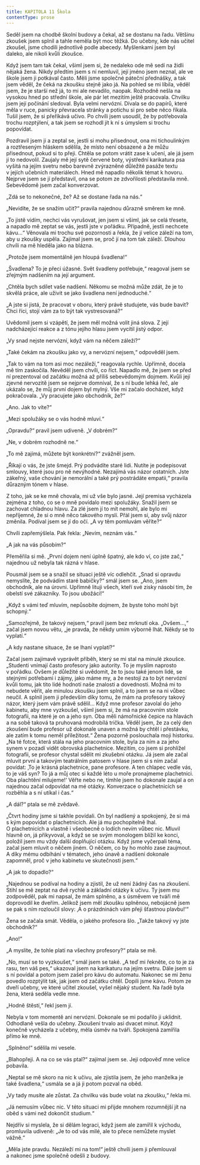 ```yaml
---
title: KAPITOLA 11 Škola
contentType: prose
---
```


<section>

Seděl jsem na chodbě školní budovy a čekal, až se dostanu na řadu. Většinu zkoušek jsem splnil a tahle neměla být moc těžká. Do učebny, kde nás učitel zkoušel, jsme chodili jednotlivě podle abecedy. Myšlenkami jsem byl daleko, ale nikoli kvůli zkoušce.

Když jsem tam tak čekal, všiml jsem si, že nedaleko ode mě sedí na židli nějaká žena. Nikdy předtím jsem s ní nemluvil, její jméno jsem neznal, ale ve škole jsem ji potkával často. Měli jsme společné páteční přednášky, a tak jsem věděl, že čeká na zkoušku stejně jako já. Na pohled se mi líbila, věděl jsem, že je starší než já, to mi ale nevadilo, naopak. Rozhodně nešla na vysokou hned po střední škole, ale pár let mezitím ještě pracovala. Chvilku jsem její počínání sledoval. Byla velmi nervózní. Dívala se do papírů, které měla v ruce, panicky převracela stránky a potichu si pro sebe něco říkala. Tušil jsem, že si přeříkává učivo. Po chvíli jsem usoudil, že by potřebovala trochu rozptýlení, a tak jsem se rozhodl jít k ní s úmyslem si trochu popovídat.

Pozdravil jsem ji a zeptal se, jestli si mohu přisednout, ona mi tichoulinkým a roztřeseným hláskem sdělila, že místo není obsazené a že můžu přisednout, pokud si to přeji. Chtěla se potom vrátit zase k učení, ale já jsem jí to nedovolil. Zaujaly mě její sytě červené boty, výstřední karikatura psa vyšitá na jejím svetru nebo barevně zvýrazněné důležité pasáže textu v jejích učebních materiálech. Hned mě napadlo několik témat k hovoru. Nejprve jsem se jí představil, ona se potom ze zdvořilosti představila mně. Sebevědomě jsem začal konverzovat.

„Zdá se to nekonečné, že? Až se dostane řada na nás.“

„Nevidíte, že se snažím učit?“ pravila najednou důrazně směrem ke mně.

„To jistě vidím, nechci vás vyrušovat, jen jsem si všiml, jak se celá třesete, a napadlo mě zeptat se vás, jestli jste v pořádku. Případně, jestli nechcete kávu…“ Věnovala mi trochu své pozornosti a řekla, že jí velice záleží na tom, aby u zkoušky uspěla. Zajímal jsem se, proč jí na tom tak záleží. Dlouhou chvíli na mě hleděla jako na blázna.

„Protože jsem momentálně jen hloupá švadlena!“

„Švadlena? To je přeci úžasné. Svět švadleny potřebuje,“ reagoval jsem se zřejmým nadšením na její argument.

„Chtěla bych sdílet vaše nadšení. Někomu se možná může zdát, že je to skvělá práce, ale uživit se jako švadlena není jednoduché.“

„A jste si jistá, že pracovat v oboru, který právě studujete, vás bude bavit? Chci říci, stojí vám za to být tak vystresovaná?“

Uvědomil jsem si vzápětí, že jsem měl možná volit jiná slova. Z její nadcházející reakce a z tónu jejího hlasu jsem vycítil jistý odpor.

„Vy snad nejste nervózní, když vám na něčem záleží?“

„Také čekám na zkoušku jako vy, a nervózní nejsem,“ odpověděl jsem.

„Tak to vám na tom asi moc nezáleží,“ reagovala rychle. Upřímně, docela mě tím zaskočila. Nevěděl jsem chvíli, co říct. Napadlo mě, že jsem se před ní prezentoval od začátku možná až příliš sebevědomým dojmem. Kvůli její zjevné nervozitě jsem se nejprve domníval, že s ní bude lehká řeč, ale ukázalo se, že můj první dojem byl mylný. Vše mi začalo docházet, když pokračovala. „Vy pracujete jako obchodník, že?“

„Ano. Jak to víte?“

„Mezi spolužáky se o vás hodně mluví.“

„Opravdu?“ pravil jsem udiveně. „V dobrém?“

„Ne, v dobrém rozhodně ne.“

„To mě zajímá, můžete být konkrétní?“ zvážněl jsem.

„Říkají o vás, že jste šmejd. Prý podvádíte staré lidi. Nutíte je podepisovat smlouvy, které jsou pro ně nevýhodné. Nezajímá vás názor ostatních. Jste zákeřný, vaše chování je nemorální a také prý postrádáte empatii,“ pravila důrazným tónem v hlase.

Z toho, jak se ke mně chovala, mi už vše bylo jasné. Její premisa vycházela zejména z toho, co se o mně povídalo mezi spolužáky. Snažil jsem se zachovat chladnou hlavu. Za zlé jsem jí to mít nemohl, ale bylo mi nepříjemné, že si o mně něco takového myslí. Přál jsem si, aby svůj názor změnila. Podíval jsem se jí do očí. „A vy těm pomluvám věříte?“

Chvíli zapřemýšlela. Pak řekla: „Nevím, neznám vás.“

„A jak na vás působím?“

Přeměřila si mě. „První dojem není úplně špatný, ale kdo ví, co jste zač,“ najednou už nebyla tak rázná v hlase.

Pousmál jsem se a snažil se situaci ještě víc odlehčit. „Snad si opravdu nemyslíte, že podvádím staré babičky?“ smál jsem se. „Ano, jsem obchodník, ale na úrovni. Upřímně lituji všech, kteří své zisky násobí tím, že obelstí své zákazníky. To jsou ubožáci!“

„Když s vámi teď mluvím, nepůsobíte dojmem, že byste toho mohl být schopný.“

„Samozřejmě, že takový nejsem,“ pravil jsem bez mrknutí oka. „Ovšem…,“ začal jsem novou větu, „je pravda, že někdy umím výborně lhát. Někdy se to vyplatí.“

„A kdy nastane situace, že se lhaní vyplatí?“

Začal jsem zajímavě vyprávět příběh, který se mi stal na minulé zkoušce. „Studenti vnímají často profesory jako autority. To je myslím naprosto v pořádku. Ovšem je důležité si uvědomit, že to jsou také jenom lidé, se stejnými potřebami i zájmy, jako máme my, a že nestojí za to být nervózní kvůli tomu, jak tito lidé hodnotí naše znalosti a dovednosti. Možná mi to nebudete věřit, ale minulou zkoušku jsem splnil, a to jsem se na ni vůbec neučil. A splnil jsem ji především díky tomu, že mám na profesory takový názor, který jsem vám právě sdělil… Když mne profesor zavolal do jeho kabinetu, aby mne vyzkoušel, všiml jsem si, že má na pracovním stole fotografii, na které je on a jeho syn. Oba měli námořnické čepice na hlavách a na sobě taková ta pruhovaná modrobílá trička. Věděl jsem, že za celý den zkoušení bude profesor už dokonale unaven a možná by chtěl i přestávku, ale zatím k tomu neměl příležitost.“ Žena pozorně poslouchala moji historku. „Na té fotce, která stála na jeho pracovním stole, byla za ním a za jeho synem v pozadí vidět obrovská plachetnice. Mezitím, co jsem si prohlížel fotografii, se profesor chystal sdělit mi zkušební otázku. Já jsem ale začal mluvit první a takovým teatrálním patosem v hlase jsem si s ním začal povídat: ‚To je krásná plachetnice, pane profesore. A ten chlapec vedle vás, to je váš syn? To já a můj otec si každé léto u moře pronajmeme plachetnici. Oba plachtění milujeme!‘ Věřte nebo ne, tímhle jsem ho dokonale zaujal a on najednou začal odpovídat na mé otázky. Konverzace o plachetnicích se rozběhla a s ní utíkal i čas.“

„A dál?“ ptala se mě zvědavě.

„Čtvrt hodiny jsme si takhle povídali. On byl nadšený a spokojený, že si má s kým popovídat o plachetnicích. Ale já mu pochopitelně lhal. O plachetnicích a vlastně i všeobecně o lodích nevím vůbec nic. Mluvil hlavně on, já přikyvoval, a když se se svým monologem blížil ke konci, položil jsem mu vždy další doplňující otázku. Když jsme vyčerpali téma, začal jsem mluvit o něčem jiném. O něčem, co by ho mohlo zase zaujmout. A díky mému odbíhání v tématech, jeho únavě a nadšení dokonale zapomněl, proč v jeho kabinetu ve skutečnosti jsem.“

„A jak to dopadlo?“

„Najednou se podíval na hodiny a zjistil, že už není žádný čas na zkoušení. Stihl se mě zeptat na dvě rychlé a základní otázky k učivu. Ty jsem mu zodpověděl, pak mi napsal, že mám splněno, a s úsměvem ve tváři mě doprovodil ke dveřím. Jelikož jsem měl zkoušku splněnou, nebojácně jsem se pak s ním rozloučil slovy: ‚A o prázdninách vám přeji šťastnou plavbu!‘“

Žena se začala smát. Věděla, o jakého profesora šlo. „Takže takový vy jste obchodník?“

„Ano!“

„A myslíte, že tohle platí na všechny profesory?“ ptala se mě.

„No, musí se to vyzkoušet,“ smál jsem se také. „A teď mi řekněte, co to je za rasu, ten váš pes,“ ukazoval jsem na karikaturu na jejím svetru. Dále jsem si s ní povídal a potom jsem zašel pro kávu do automatu. Nakonec se mi ženu povedlo rozptýlit tak, jak jsem od začátku chtěl. Dopili jsme kávu. Potom ze dveří učebny, ve které učitel zkoušel, vyšel nějaký student. Na řadě byla žena, která seděla vedle mne.

„Hodně štěstí,“ řekl jsem jí.

Nebyla v tom momentě ani nervózní. Dokonale se mi podařilo ji uklidnit. Odhodlaně vešla do učebny. Zkoušení trvalo asi dvacet minut. Když konečně vycházela z učebny, měla úsměv na tváři. Spokojená zamířila přímo ke mně.

„Splněno!“ sdělila mi vesele.

„Blahopřeji. A na co se vás ptal?“ zajímal jsem se. Její odpověď mne velice pobavila.

„Neptal se mě skoro na nic k učivu, ale zjistila jsem, že jeho manželka je také švadlena,“ usmála se a já ji potom pozval na oběd.

„Vy tady musíte ale zůstat. Za chvilku vás bude volat na zkoušku,“ řekla mi.

„Já nemusím vůbec nic. V této situaci mi přijde mnohem rozumnější jít na oběd s vámi než dokončit studium.“

Nejdřív si myslela, že si dělám legraci, když jsem ale zamířil k východu, promluvila udiveně: „Je to od vás milé, ale to přece nemůžete myslet vážně.“

„Měla jste pravdu. Nezáleží mi na tom!“ ještě chvíli jsem ji přemlouval a nakonec jsme společně odešli z budovy.

</section>
